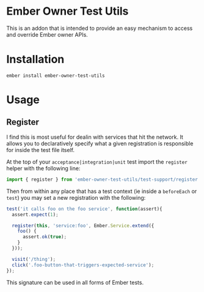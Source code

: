 # Ember Owner Test Utils

This is an addon that is intended to provide an easy mechanism to access and override Ember owner APIs.

# Installation

`ember install ember-owner-test-utils`

# Usage

## Register

I find this is most useful for dealin with services that hit the network.  It allows you to declaratively specify what a given registration is responsible for inside the test file itself.

At the top of your `acceptance|integration|unit` test import the `register` helper with the following line:

```js
import { register } from 'ember-owner-test-utils/test-support/register';
```

Then from within any place that has a test context (ie inside a `beforeEach` or `test`) you may set a new registration with the following:

```js
test('it calls foo on the foo service', function(assert){
  assert.expect(1);

  register(this, 'service:foo', Ember.Service.extend({
    foo() {
      assert.ok(true);
    }
  }));

  visit('/thing');
  click('.foo-button-that-triggers-expected-service');
});
```

This signature can be used in all forms of Ember tests.
